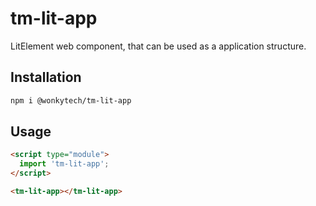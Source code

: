 # tm-lit-app

LitElement web component, that can be used as a application structure.

## Installation
```bash
npm i @wonkytech/tm-lit-app
```

## Usage
```html
<script type="module">
  import 'tm-lit-app';
</script>

<tm-lit-app></tm-lit-app>
```
